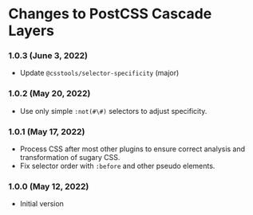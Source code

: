 # Changes to PostCSS Cascade Layers

### 1.0.3 (June 3, 2022)

- Update `@csstools/selector-specificity` (major)

### 1.0.2 (May 20, 2022)

- Use only simple `:not(#\#)` selectors to adjust specificity.

### 1.0.1 (May 17, 2022)

- Process CSS after most other plugins to ensure correct analysis and transformation of sugary CSS.
- Fix selector order with `:before` and other pseudo elements.

### 1.0.0 (May 12, 2022)

- Initial version
